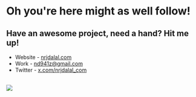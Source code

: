 # Oh you're here might as well follow!

## Have an awesome project, need a hand? Hit me up!

- Website - [nrjdalal.com](https://rdt.li/gh2nrjdalal)
- Work - [nd941z@gmail.com](mailto:nd941z@gmail.com)
- Twitter - [x.com/nrjdalal_com](https://rdt.li/x-nrjdalal)

<br/>![](https://rdt.li/gh-nrjdalal-visits)
